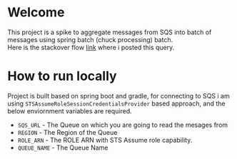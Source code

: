 # Welcome
This project is a spike to aggregate messages from SQS into batch of messages using spring batch (chuck processing) batch.  
Here is the stackover flow [link](https://stackoverflow.com/questions/67793048/message-aggregation-using-sqs-and-springboot) where i posted this query.

# How to run locally
Project is built based on spring boot and gradle, for connecting to SQS i am using `STSAssumeRoleSessionCredentialsProvider` based approach, and the below enviornment variables are required.
- `SQS_URL` - The Queue on which you are going to read the mesages from
- `REGION` - The Region of the Queue
- `ROLE_ARN` - The ROLE ARN with STS Assume role capability.
- `QUEUE_NAME` - The Queue Name
